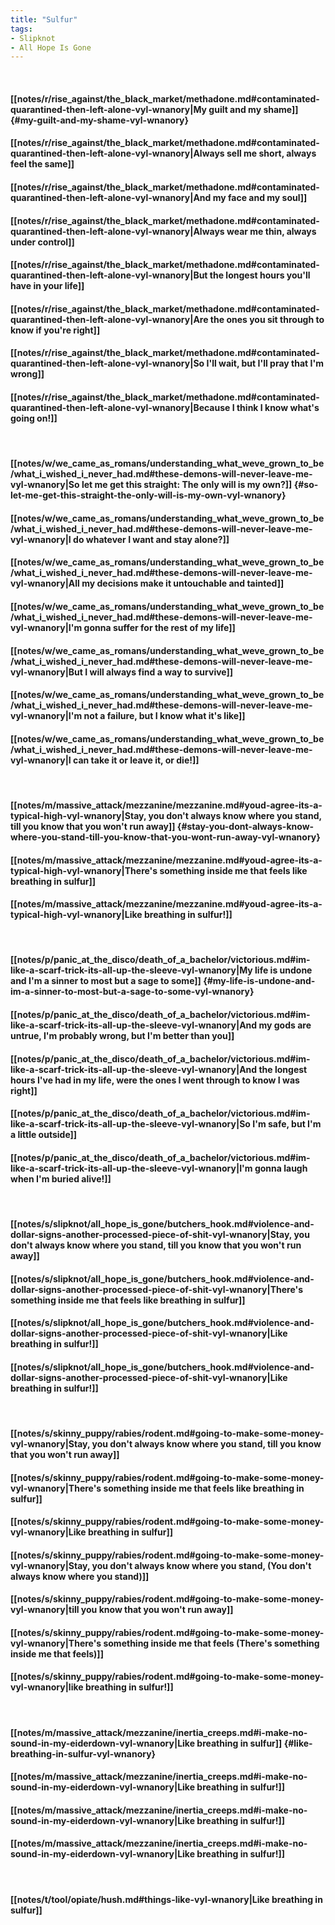 ```yaml
---
title: "Sulfur"
tags:
- Slipknot
- All Hope Is Gone
---
```

&nbsp;
#### [[notes/r/rise_against/the_black_market/methadone.md#contaminated-quarantined-then-left-alone-vyl-wnanory|My guilt and my shame]] {#my-guilt-and-my-shame-vyl-wnanory}
#### [[notes/r/rise_against/the_black_market/methadone.md#contaminated-quarantined-then-left-alone-vyl-wnanory|Always sell me short, always feel the same]]
#### [[notes/r/rise_against/the_black_market/methadone.md#contaminated-quarantined-then-left-alone-vyl-wnanory|And my face and my soul]]
#### [[notes/r/rise_against/the_black_market/methadone.md#contaminated-quarantined-then-left-alone-vyl-wnanory|Always wear me thin, always under control]]
#### [[notes/r/rise_against/the_black_market/methadone.md#contaminated-quarantined-then-left-alone-vyl-wnanory|But the longest hours you'll have in your life]]
#### [[notes/r/rise_against/the_black_market/methadone.md#contaminated-quarantined-then-left-alone-vyl-wnanory|Are the ones you sit through to know if you're right]]
#### [[notes/r/rise_against/the_black_market/methadone.md#contaminated-quarantined-then-left-alone-vyl-wnanory|So I'll wait, but I'll pray that I'm wrong]]
#### [[notes/r/rise_against/the_black_market/methadone.md#contaminated-quarantined-then-left-alone-vyl-wnanory|Because I think I know what's going on!]]
&nbsp;
#### [[notes/w/we_came_as_romans/understanding_what_weve_grown_to_be/what_i_wished_i_never_had.md#these-demons-will-never-leave-me-vyl-wnanory|So let me get this straight: The only will is my own?]] {#so-let-me-get-this-straight-the-only-will-is-my-own-vyl-wnanory}
#### [[notes/w/we_came_as_romans/understanding_what_weve_grown_to_be/what_i_wished_i_never_had.md#these-demons-will-never-leave-me-vyl-wnanory|I do whatever I want and stay alone?]]
#### [[notes/w/we_came_as_romans/understanding_what_weve_grown_to_be/what_i_wished_i_never_had.md#these-demons-will-never-leave-me-vyl-wnanory|All my decisions make it untouchable and tainted]]
#### [[notes/w/we_came_as_romans/understanding_what_weve_grown_to_be/what_i_wished_i_never_had.md#these-demons-will-never-leave-me-vyl-wnanory|I'm gonna suffer for the rest of my life]]
#### [[notes/w/we_came_as_romans/understanding_what_weve_grown_to_be/what_i_wished_i_never_had.md#these-demons-will-never-leave-me-vyl-wnanory|But I will always find a way to survive]]
#### [[notes/w/we_came_as_romans/understanding_what_weve_grown_to_be/what_i_wished_i_never_had.md#these-demons-will-never-leave-me-vyl-wnanory|I'm not a failure, but I know what it's like]]
#### [[notes/w/we_came_as_romans/understanding_what_weve_grown_to_be/what_i_wished_i_never_had.md#these-demons-will-never-leave-me-vyl-wnanory|I can take it or leave it, or die!]]
&nbsp;
#### [[notes/m/massive_attack/mezzanine/mezzanine.md#youd-agree-its-a-typical-high-vyl-wnanory|Stay, you don't always know where you stand, till you know that you won't run away]] {#stay-you-dont-always-know-where-you-stand-till-you-know-that-you-wont-run-away-vyl-wnanory}
#### [[notes/m/massive_attack/mezzanine/mezzanine.md#youd-agree-its-a-typical-high-vyl-wnanory|There's something inside me that feels like breathing in sulfur]]
#### [[notes/m/massive_attack/mezzanine/mezzanine.md#youd-agree-its-a-typical-high-vyl-wnanory|Like breathing in sulfur!]]
&nbsp;
#### [[notes/p/panic_at_the_disco/death_of_a_bachelor/victorious.md#im-like-a-scarf-trick-its-all-up-the-sleeve-vyl-wnanory|My life is undone and I'm a sinner to most but a sage to some]] {#my-life-is-undone-and-im-a-sinner-to-most-but-a-sage-to-some-vyl-wnanory}
#### [[notes/p/panic_at_the_disco/death_of_a_bachelor/victorious.md#im-like-a-scarf-trick-its-all-up-the-sleeve-vyl-wnanory|And my gods are untrue, I'm probably wrong, but I'm better than you]]
#### [[notes/p/panic_at_the_disco/death_of_a_bachelor/victorious.md#im-like-a-scarf-trick-its-all-up-the-sleeve-vyl-wnanory|And the longest hours I've had in my life, were the ones I went through to know I was right]]
#### [[notes/p/panic_at_the_disco/death_of_a_bachelor/victorious.md#im-like-a-scarf-trick-its-all-up-the-sleeve-vyl-wnanory|So I'm safe, but I'm a little outside]]
#### [[notes/p/panic_at_the_disco/death_of_a_bachelor/victorious.md#im-like-a-scarf-trick-its-all-up-the-sleeve-vyl-wnanory|I'm gonna laugh when I'm buried alive!]]
&nbsp;
#### [[notes/s/slipknot/all_hope_is_gone/butchers_hook.md#violence-and-dollar-signs-another-processed-piece-of-shit-vyl-wnanory|Stay, you don't always know where you stand, till you know that you won't run away]]
#### [[notes/s/slipknot/all_hope_is_gone/butchers_hook.md#violence-and-dollar-signs-another-processed-piece-of-shit-vyl-wnanory|There's something inside me that feels like breathing in sulfur]]
#### [[notes/s/slipknot/all_hope_is_gone/butchers_hook.md#violence-and-dollar-signs-another-processed-piece-of-shit-vyl-wnanory|Like breathing in sulfur!]]
#### [[notes/s/slipknot/all_hope_is_gone/butchers_hook.md#violence-and-dollar-signs-another-processed-piece-of-shit-vyl-wnanory|Like breathing in sulfur!]]
&nbsp;
#### [[notes/s/skinny_puppy/rabies/rodent.md#going-to-make-some-money-vyl-wnanory|Stay, you don't always know where you stand, till you know that you won't run away]]
#### [[notes/s/skinny_puppy/rabies/rodent.md#going-to-make-some-money-vyl-wnanory|There's something inside me that feels like breathing in sulfur]]
#### [[notes/s/skinny_puppy/rabies/rodent.md#going-to-make-some-money-vyl-wnanory|Like breathing in sulfur]]
#### [[notes/s/skinny_puppy/rabies/rodent.md#going-to-make-some-money-vyl-wnanory|Stay, you don't always know where you stand, (You don't always know where you stand)]]
#### [[notes/s/skinny_puppy/rabies/rodent.md#going-to-make-some-money-vyl-wnanory|till you know that you won't run away]]
#### [[notes/s/skinny_puppy/rabies/rodent.md#going-to-make-some-money-vyl-wnanory|There's something inside me that feels (There's something inside me that feels)]]
#### [[notes/s/skinny_puppy/rabies/rodent.md#going-to-make-some-money-vyl-wnanory|like breathing in sulfur!]]
&nbsp;
#### [[notes/m/massive_attack/mezzanine/inertia_creeps.md#i-make-no-sound-in-my-eiderdown-vyl-wnanory|Like breathing in sulfur]] {#like-breathing-in-sulfur-vyl-wnanory}
#### [[notes/m/massive_attack/mezzanine/inertia_creeps.md#i-make-no-sound-in-my-eiderdown-vyl-wnanory|Like breathing in sulfur!]]
#### [[notes/m/massive_attack/mezzanine/inertia_creeps.md#i-make-no-sound-in-my-eiderdown-vyl-wnanory|Like breathing in sulfur!]]
#### [[notes/m/massive_attack/mezzanine/inertia_creeps.md#i-make-no-sound-in-my-eiderdown-vyl-wnanory|Like breathing in sulfur!]]
&nbsp;
#### [[notes/t/tool/opiate/hush.md#things-like-vyl-wnanory|Like breathing in sulfur]]
